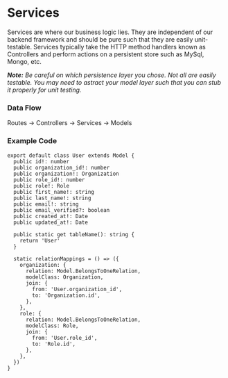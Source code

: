 # Services

Services are where our business logic lies. They are independent of our backend framework and should be pure such that they are easily unit-testable. Services typically take the HTTP method handlers known as Controllers and perform actions on a persistent store such as MySql, Mongo, etc.

_**Note:** Be careful on which persistence layer you chose. Not all are easily testable. You may need to astract your model layer such that you can stub it properly for unit testing._

### Data Flow

Routes -> Controllers -> Services -> Models

### Example Code

```
export default class User extends Model {
  public id!: number
  public organization_id!: number
  public organization!: Organization
  public role_id!: number
  public role!: Role
  public first_name!: string
  public last_name!: string
  public email!: string
  public email_verified?: boolean
  public created_at!: Date
  public updated_at!: Date

  public static get tableName(): string {
    return 'User'
  }

  static relationMappings = () => ({
    organization: {
      relation: Model.BelongsToOneRelation,
      modelClass: Organization,
      join: {
        from: 'User.organization_id',
        to: 'Organization.id',
      },
    },
    role: {
      relation: Model.BelongsToOneRelation,
      modelClass: Role,
      join: {
        from: 'User.role_id',
        to: 'Role.id',
      },
    },
  })
}
```
